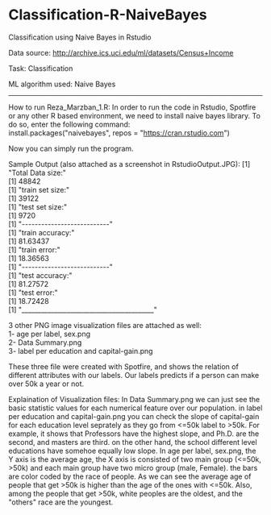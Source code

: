 # Classification-R-NaiveBayes
Classification using Naive Bayes in Rstudio


 Data source: http://archive.ics.uci.edu/ml/datasets/Census+Income
 
 Task: Classification
 
 ML algorithm used: Naive Bayes
 

__________________________________________

How to run Reza_Marzban_1.R:
 In order to run the code in Rstudio, Spotfire or any other R based environment, we need to install naive bayes library. To do so, enter the following command:  
 install.packages("naivebayes", repos = "https://cran.rstudio.com")  
 
 Now you can simply run the program.  
 
 
 
Sample Output (also attached as a screenshot in RstudioOutput.JPG):
[1] "Total Data size:"  
[1] 48842  
[1] "train set size:"  
[1] 39122  
[1] "test set size:"  
[1] 9720  
[1] "---------------------------"  
[1] "train accuracy:"  
[1] 81.63437  
[1] "train error:"  
[1] 18.36563  
[1] "---------------------------"  
[1] "test accuracy:"  
[1] 81.27572  
[1] "test error:"  
[1] 18.72428  
[1] "_________________________________________"  

3 other PNG image visualization files are attached as well:  
1- age per label, sex.png  
2- Data Summary.png  
3- label per education and capital-gain.png  

These three file were created with Spotfire, and shows the relation of different attributes with our labels.
Our labels predicts if a person can make over 50k a year or not.  


Explaination of Visualization files:
In Data Summary.png we can just see the basic statistic values for each numerical feature over our population.
in label per education and capital-gain.png you can check the slope of capital-gain for each education level seprately as they go from <=50k label to >50k.
For example, it shows that Professors have the highest slope, and Ph.D. are the second, and masters are third. on the other hand, the school different level educations have somehoe equally low slope.
In age per label, sex.png, the Y axis is the average age, the X axis is consisted of two main group (<=50k, >50k) and each main group have two micro group (male, Female). 
the bars are color coded by the race of people. As we can see the average age of people that get >50k is higher than the age of the ones with <=50k.
Also, among the people that get >50k, white peoples are the oldest, and the "others" race are the youngest.

 
